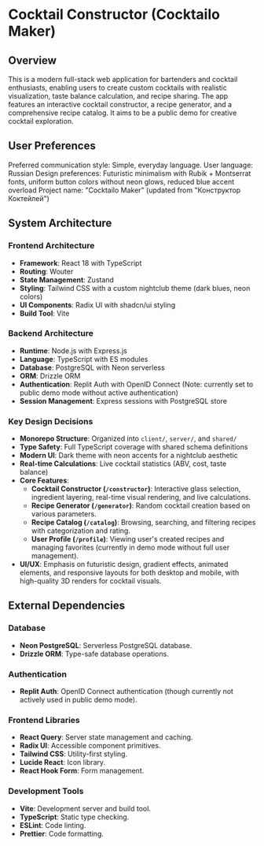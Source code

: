 # Cocktail Constructor (Cocktailo Maker)

## Overview

This is a modern full-stack web application for bartenders and cocktail enthusiasts, enabling users to create custom cocktails with realistic visualization, taste balance calculation, and recipe sharing. The app features an interactive cocktail constructor, a recipe generator, and a comprehensive recipe catalog. It aims to be a public demo for creative cocktail exploration.

## User Preferences

Preferred communication style: Simple, everyday language.
User language: Russian
Design preferences: Futuristic minimalism with Rubik + Montserrat fonts, uniform button colors without neon glows, reduced blue accent overload
Project name: "Cocktailo Maker" (updated from "Конструктор Коктейлей")

## System Architecture

### Frontend Architecture
- **Framework**: React 18 with TypeScript
- **Routing**: Wouter
- **State Management**: Zustand
- **Styling**: Tailwind CSS with a custom nightclub theme (dark blues, neon colors)
- **UI Components**: Radix UI with shadcn/ui styling
- **Build Tool**: Vite

### Backend Architecture
- **Runtime**: Node.js with Express.js
- **Language**: TypeScript with ES modules
- **Database**: PostgreSQL with Neon serverless
- **ORM**: Drizzle ORM
- **Authentication**: Replit Auth with OpenID Connect (Note: currently set to public demo mode without active authentication)
- **Session Management**: Express sessions with PostgreSQL store

### Key Design Decisions
- **Monorepo Structure**: Organized into `client/`, `server/`, and `shared/`
- **Type Safety**: Full TypeScript coverage with shared schema definitions
- **Modern UI**: Dark theme with neon accents for a nightclub aesthetic
- **Real-time Calculations**: Live cocktail statistics (ABV, cost, taste balance)
- **Core Features**:
    - **Cocktail Constructor (`/constructor`)**: Interactive glass selection, ingredient layering, real-time visual rendering, and live calculations.
    - **Recipe Generator (`/generator`)**: Random cocktail creation based on various parameters.
    - **Recipe Catalog (`/catalog`)**: Browsing, searching, and filtering recipes with categorization and rating.
    - **User Profile (`/profile`)**: Viewing user's created recipes and managing favorites (currently in demo mode without full user management).
- **UI/UX**: Emphasis on futuristic design, gradient effects, animated elements, and responsive layouts for both desktop and mobile, with high-quality 3D renders for cocktail visuals.

## External Dependencies

### Database
- **Neon PostgreSQL**: Serverless PostgreSQL database.
- **Drizzle ORM**: Type-safe database operations.

### Authentication
- **Replit Auth**: OpenID Connect authentication (though currently not actively used in public demo mode).

### Frontend Libraries
- **React Query**: Server state management and caching.
- **Radix UI**: Accessible component primitives.
- **Tailwind CSS**: Utility-first styling.
- **Lucide React**: Icon library.
- **React Hook Form**: Form management.

### Development Tools
- **Vite**: Development server and build tool.
- **TypeScript**: Static type checking.
- **ESLint**: Code linting.
- **Prettier**: Code formatting.